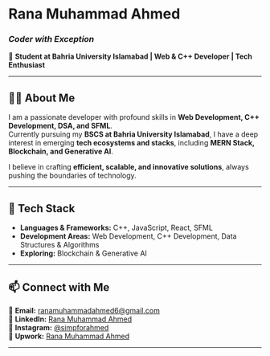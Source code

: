 
# Rana Muhammad Ahmed  
### _Coder with Exception_  

📍 **Student at Bahria University Islamabad | Web & C++ Developer | Tech Enthusiast**  

---

## 👨‍💻 About Me  
I am a passionate developer with profound skills in **Web Development, C++ Development, DSA, and SFML**.  
Currently pursuing my **BSCS at Bahria University Islamabad**, I have a deep interest in emerging **tech ecosystems and stacks**, including **MERN Stack, Blockchain, and Generative AI**.  

I believe in crafting **efficient, scalable, and innovative solutions**, always pushing the boundaries of technology.  

---

## 🚀 Tech Stack  
- **Languages & Frameworks:** C++, JavaScript, React, SFML  
- **Development Areas:** Web Development, C++ Development, Data Structures & Algorithms  
- **Exploring:** Blockchain & Generative AI  

<!-- ---

## 📊 GitHub Stats  
![Rana's GitHub Stats](https://github-readme-stats.vercel.app/api?username=ranamuhammadahmed&show_icons=true&theme=tokyonight)  
![Top Languages](https://github-readme-stats.vercel.app/api/top-langs/?username=ranamuhammadahmed&layout=compact&theme=tokyonight)  
![GitHub Activity Graph](https://github-readme-activity-graph.vercel.app/graph?username=ranamuhammadahmed&theme=tokyo-night)  
 -->
---

## 📫 Connect with Me  
📩 **Email:** [ranamuhammadahmed6@gmail.com](mailto:ranamuhammadahmed6@gmail.com)  
🔗 **LinkedIn:** [Rana Muhammad Ahmed](https://www.linkedin.com/in/rana-muhammad-ahmed-571057295/)  
📸 **Instagram:** [@simpforahmed](https://www.instagram.com/simpforahmed)  
💼 **Upwork:** [Rana Muhammad Ahmed](https://www.upwork.com/freelancers/~018924d997294ed4e5?companyReference=1881969241173456420&mp_source=share)  

---
